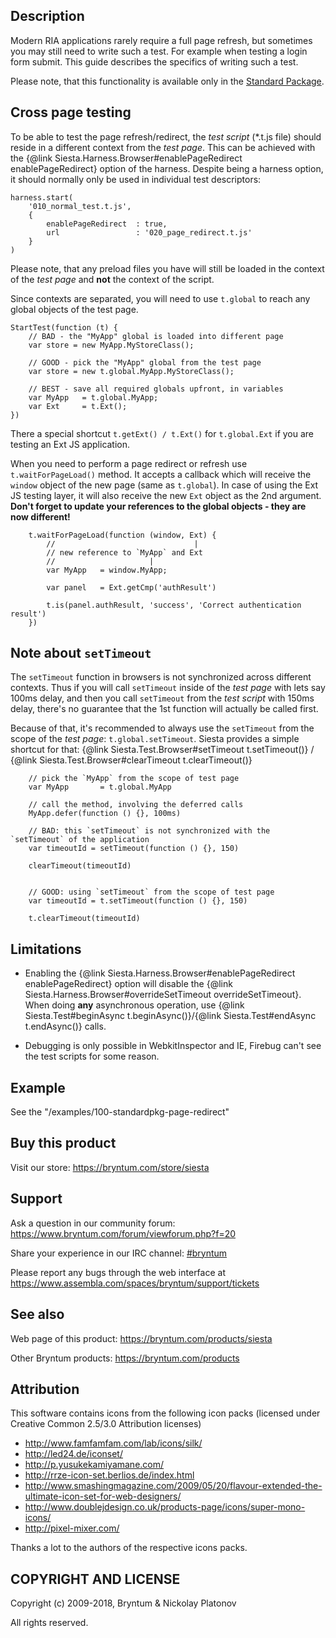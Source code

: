 Description
---------

Modern RIA applications rarely require a full page refresh, but sometimes you may still need to write such a test.
For example when testing a login form submit. This guide describes the specifics of writing such a test.

Please note, that this functionality is available only in the <a href="https://bryntum.com/store/siesta">Standard Package</a>.


Cross page testing
---------

To be able to test the page refresh/redirect, the *test script* (\*.t.js file) should reside in a different context from the *test page*.
This can be achieved with the {@link Siesta.Harness.Browser#enablePageRedirect enablePageRedirect} option of the harness.
Despite being a harness option, it should normally only be used in individual test descriptors:

    harness.start(
        '010_normal_test.t.js',
        {
            enablePageRedirect  : true,
            url                 : '020_page_redirect.t.js'
        }
    )
    
Please note, that any preload files you have will still be loaded in the context of the *test page* and **not** the context of the script.

Since contexts are separated, you will need to use `t.global` to reach any global objects of the test page. 

    StartTest(function (t) {
        // BAD - the "MyApp" global is loaded into different page
        var store = new MyApp.MyStoreClass();
        
        // GOOD - pick the "MyApp" global from the test page
        var store = new t.global.MyApp.MyStoreClass();
        
        // BEST - save all required globals upfront, in variables
        var MyApp   = t.global.MyApp;
        var Ext     = t.Ext();
    }) 

There a special shortcut `t.getExt() / t.Ext()` for `t.global.Ext` if you are testing an Ext JS application.

When you need to perform a page redirect or refresh use `t.waitForPageLoad()` method. It accepts a callback which will receive the `window` object of the new page (same as `t.global`).
In case of using the Ext JS testing layer, it will also receive the new `Ext` object as the 2nd argument. **Don't forget to update your references to the global objects - they are now different!**  

        t.waitForPageLoad(function (window, Ext) {
            //                               | 
            // new reference to `MyApp` and Ext
            //                     |
            var MyApp   = window.MyApp;
        
            var panel   = Ext.getCmp('authResult')
            
            t.is(panel.authResult, 'success', 'Correct authentication result')
        })


Note about `setTimeout`
---------

The `setTimeout` function in browsers is not synchronized across different contexts. Thus if you will call `setTimeout` inside of the *test page* with lets say 100ms delay,
and then you call `setTimeout` from the *test script* with 150ms delay, there's no guarantee that the 1st function will actually be called first. 

Because of that, it's recommended to always use the `setTimeout` from the scope of the *test page*: `t.global.setTimeout`. 
Siesta provides a simple shortcut for that: {@link Siesta.Test.Browser#setTimeout t.setTimeout()} / {@link Siesta.Test.Browser#clearTimeout t.clearTimeout()}

        // pick the `MyApp` from the scope of test page
        var MyApp       = t.global.MyApp
        
        // call the method, involving the deferred calls
        MyApp.defer(function () {}, 100ms)

        // BAD: this `setTimeout` is not synchronized with the `setTimeout` of the application
        var timeoutId = setTimeout(function () {}, 150)
        
        clearTimeout(timeoutId)


        // GOOD: using `setTimeout` from the scope of test page
        var timeoutId = t.setTimeout(function () {}, 150)
        
        t.clearTimeout(timeoutId)
  

Limitations
---------

- Enabling the {@link Siesta.Harness.Browser#enablePageRedirect enablePageRedirect} option will disable the {@link Siesta.Harness.Browser#overrideSetTimeout overrideSetTimeout}.
When doing **any** asynchronous operation, use {@link Siesta.Test#beginAsync t.beginAsync()}/{@link Siesta.Test#endAsync t.endAsync()} calls.

- Debugging is only possible in WebkitInspector and IE, Firebug can't see the test scripts for some reason. 


Example
---------

See the "/examples/100-standardpkg-page-redirect"


Buy this product
---------

Visit our store: <https://bryntum.com/store/siesta>


Support
---------

Ask a question in our community forum: <https://www.bryntum.com/forum/viewforum.php?f=20>

Share your experience in our IRC channel: [#bryntum](http://webchat.freenode.net/?randomnick=1&channels=bryntum&prompt=1)

Please report any bugs through the web interface at <https://www.assembla.com/spaces/bryntum/support/tickets>


See also
---------

Web page of this product: <https://bryntum.com/products/siesta>

Other Bryntum products: <https://bryntum.com/products>



Attribution
---------

This software contains icons from the following icon packs (licensed under Creative Common 2.5/3.0 Attribution licenses)

- <http://www.famfamfam.com/lab/icons/silk/>
- <http://led24.de/iconset/>
- <http://p.yusukekamiyamane.com/>
- <http://rrze-icon-set.berlios.de/index.html>
- <http://www.smashingmagazine.com/2009/05/20/flavour-extended-the-ultimate-icon-set-for-web-designers/>
- <http://www.doublejdesign.co.uk/products-page/icons/super-mono-icons/>
- <http://pixel-mixer.com/>

Thanks a lot to the authors of the respective icons packs.


COPYRIGHT AND LICENSE
---------

Copyright (c) 2009-2018, Bryntum & Nickolay Platonov

All rights reserved.